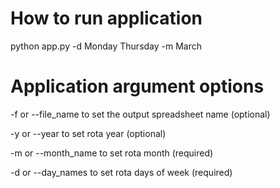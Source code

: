 # How to run application  
python app.py -d  Monday Thursday -m March

# Application argument options
-f or --file_name  to set the output spreadsheet name (optional)

-y or --year       to set rota year (optional)

-m or --month_name to set rota month (required)

-d or --day_names  to set rota days of week (required)

